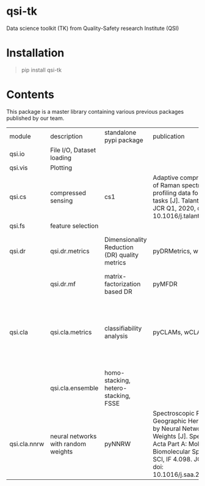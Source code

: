 # qsi-tk

 Data science toolkit (TK) from Quality-Safety research Institute (QSI)

# Installation

> pip install qsi-tk

# Contents

This package is a master library containing various previous packages published by our team.

<table>
    <tbody>
        <tr>
            <td>module</td>
            <td>description</td>
            <td>standalone pypi package</td>
            <td>publication</td>
        </tr>
        <tr>
            <td>qsi.io</td>
            <td>File I/O, Dataset loading</td>
        </tr>
        <tr>
            <td>qsi.vis</td>
            <td>Plotting</td>
        </tr>
        <tr>
            <td>qsi.cs</td>
            <td>compressed sensing</td>
            <td>cs1</td>
            <td>Adaptive compressed sensing of Raman spectroscopic profiling data for discriminative tasks [J]. Talanta, SCI, IF 6.057. JCR Q1, 2020, doi: 10.1016/j.talanta.2019.120681</td>
        </tr>
        <tr>
            <td>qsi.fs</td>
            <td>feature selection</td>
        </tr>
        <tr>
            <td>qsi.dr</td>
            <td>qsi.dr.metrics</td>
            <td>Dimensionality Reduction (DR) quality metrics</td>
            <td>pyDRMetrics, wDRMetrics</td>
            <td>pyDRMetrics - A Python toolkit for dimensionality reduction quality assessment, Heliyon, Volume 7, Issue 2, 2021, e06199, ISSN 2405-8440, https://doi.org/10.1016/j.heliyon.2021.e06199.</td>
        </tr>
        <tr>
            <td></td>
            <td>qsi.dr.mf</td>
            <td>matrix-factorization based DR</td>
            <td>pyMFDR</td>
        </tr>
        <tr>
            <td>qsi.cla</td>
            <td>qsi.cla.metrics</td>
            <td>classifiability analysis</td>
            <td>pyCLAMs, wCLAMs</td>
            <td>A unified classifiability analysis framework based on meta-learner and its application in spectroscopic profiling data [J]. Applied Intelligence, SCI, IF 5.086. JCR Q1, 2021, doi: 10.1007/s10489-021-02810-8<br /> pyCLAMs: An integrated Python toolkit for classifiability analysis [J]. SoftwareX, SCI, IF 1.959, 2022, doi: 10.1016/j.softx.2022.101007</td>
        </tr>
        <tr>
            <td></td>
            <td>qsi.cla.ensemble</td>
            <td>homo-stacking, hetero-stacking, FSSE</td>
        </tr>
        <tr>
            <td>qsi.cla.nnrw</td>
            <td>neural networks with random weights</td>
            <td>pyNNRW</td>
            <td>Spectroscopic Profiling-based Geographic Herb Identification by Neural Network with Random Weights [J]. Spectrochimica Acta Part A: Molecular and Biomolecular Spectroscopy, SCI, IF 4.098. JCR Q1, 2022, doi: 10.1016/j.saa.2022.121348</td>
        </tr>
        <tr>
        </tr>
    </tbody>
</table>